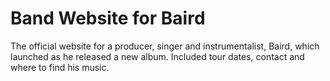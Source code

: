 # Band Website for Baird

The official website for a producer, singer and instrumentalist, Baird, which launched as he released a new album. Included tour dates, contact and where to find his music.
